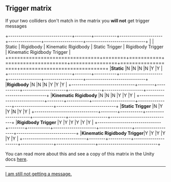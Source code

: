 ## Trigger matrix

If your two colliders don't match in the matrix you **will not** get trigger messages

+-------------------------------+--------+-----------+---------------------+----------------+-------------------+-----------------------------+
|                               | Static | Rigidbody | Kinematic Rigidbody | Static Trigger | Rigidbody Trigger | Kinematic Rigidbody Trigger |
+===============================+========+===========+=====================+================+===================+=============================+
|**Static**                     |N       |N          |N                    |N               |Y                  |Y                            |
+-------------------------------+--------+-----------+---------------------+----------------+-------------------+-----------------------------+
|**Rigidbody**                  |N       |N          |N                    |Y               |Y                  |Y                            |
+-------------------------------+--------+-----------+---------------------+----------------+-------------------+-----------------------------+
|**Kinematic Rigidbody**        |N       |N          |N                    |Y               |Y                  |Y                            |
+-------------------------------+--------+-----------+---------------------+----------------+-------------------+-----------------------------+
|**Static Trigger**             |N       |Y          |Y                    |N               |Y                  |Y                            |
+-------------------------------+--------+-----------+---------------------+----------------+-------------------+-----------------------------+
|**Rigidbody Trigger**          |Y       |Y          |Y                    |Y               |Y                  |Y                            |
+-------------------------------+--------+-----------+---------------------+----------------+-------------------+-----------------------------+
|**Kinematic Rigidbody Trigger**|Y       |Y          |Y                    |Y               |Y                  |Y                            |
+-------------------------------+--------+-----------+---------------------+----------------+-------------------+-----------------------------+

You can read more about this and see a copy of this matrix in the Unity docs [here](https://docs.unity3d.com/Manual/CollidersOverview.html).  


---
[I am still not getting a message.](4%20Local%20Functions%203D.md)